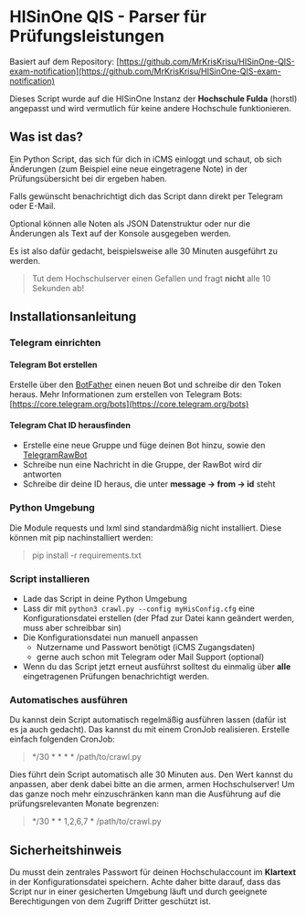 # HISinOne QIS - Parser für Prüfungsleistungen

Basiert auf dem Repository: [https://github.com/MrKrisKrisu/HISinOne-QIS-exam-notification](https://github.com/MrKrisKrisu/HISinOne-QIS-exam-notification)

Dieses Script wurde auf die HISinOne Instanz der **Hochschule Fulda** (horstl) angepasst und wird vermutlich für keine andere Hochschule funktionieren.

## Was ist das?
Ein Python Script, das sich für dich in iCMS einloggt und schaut, ob sich Änderungen (zum Beispiel eine neue eingetragene Note) in der Prüfungsübersicht bei dir ergeben haben.

Falls gewünscht benachrichtigt dich das Script dann direkt per Telegram oder E-Mail.

Optional können alle Noten als JSON Datenstruktur oder nur die Änderungen als Text auf der Konsole ausgegeben werden.

Es ist also dafür gedacht, beispielsweise alle 30 Minuten ausgeführt zu werden.
 
> Tut dem Hochschulserver einen Gefallen und fragt **nicht** alle 10 Sekunden ab!
 
## Installationsanleitung
### Telegram einrichten
#### Telegram Bot erstellen
Erstelle über den [BotFather](https://t.me/botfather) einen neuen Bot und schreibe dir den Token heraus.
Mehr Informationen zum erstellen von Telegram Bots: [https://core.telegram.org/bots](https://core.telegram.org/bots)

#### Telegram Chat ID herausfinden
* Erstelle eine neue Gruppe und füge deinen Bot hinzu, sowie den [TelegramRawBot](https://t.me/RawDataBot)
* Schreibe nun eine Nachricht in die Gruppe, der RawBot wird dir antworten
* Schreibe dir deine ID heraus, die unter **message -> from -> id** steht

### Python Umgebung
Die Module requests und lxml sind standardmäßig nicht installiert. Diese können mit pip nachinstalliert werden:
> pip install -r requirements.txt

### Script installieren
- Lade das Script in deine Python Umgebung
- Lass dir mit `python3 crawl.py --config myHisConfig.cfg` eine Konfigurationsdatei erstellen (der Pfad zur Datei kann geändert werden, muss aber schreibbar sin)
- Die Konfigurationsdatei nun manuell anpassen
    - Nutzername und Passwort benötigt (iCMS Zugangsdaten)
    - gerne auch schon mit Telegram oder Mail Support (optional)
- Wenn du das Script jetzt erneut ausführst solltest du einmalig über **alle** eingetragenen Prüfungen benachrichtigt werden.

### Automatisches ausführen
Du kannst dein Script automatisch regelmäßig ausführen lassen (dafür ist es ja auch gedacht). Das kannst du mit einem CronJob realisieren. Erstelle einfach folgenden CronJob:

> */30 * * * * /path/to/crawl.py

Dies führt dein Script automatisch alle 30 Minuten aus. Den Wert kannst du anpassen, aber denk dabei bitte an die armen, armen Hochschulserver! Um das ganze noch mehr einzuschränken kann man die Ausführung auf die prüfungsrelevanten Monate begrenzen:
> */30 * * 1,2,6,7 * /path/to/crawl.py

## Sicherheitshinweis
Du musst dein zentrales Passwort für deinen Hochschulaccount im **Klartext** in der Konfigurationsdatei speichern. Achte daher bitte darauf, dass das Script nur in einer gesicherten Umgebung läuft und durch geeignete Berechtigungen von dem Zugriff Dritter geschützt ist.
